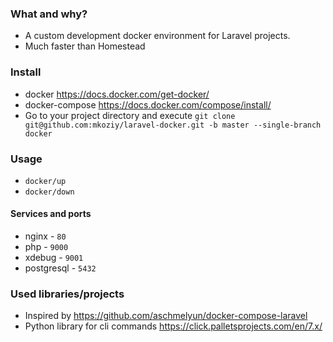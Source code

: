 ### What and why?

* A custom development docker environment for Laravel projects.
* Much faster than Homestead

### Install
* docker https://docs.docker.com/get-docker/
* docker-compose https://docs.docker.com/compose/install/
* Go to your project directory and execute `git clone git@github.com:mkoziy/laravel-docker.git -b master --single-branch docker`

### Usage
* `docker/up`
* `docker/down`

#### Services and ports
* nginx - `80`
* php - `9000`
* xdebug - `9001`
* postgresql - `5432` 

### Used libraries/projects

* Inspired by https://github.com/aschmelyun/docker-compose-laravel
* Python library for cli commands https://click.palletsprojects.com/en/7.x/
